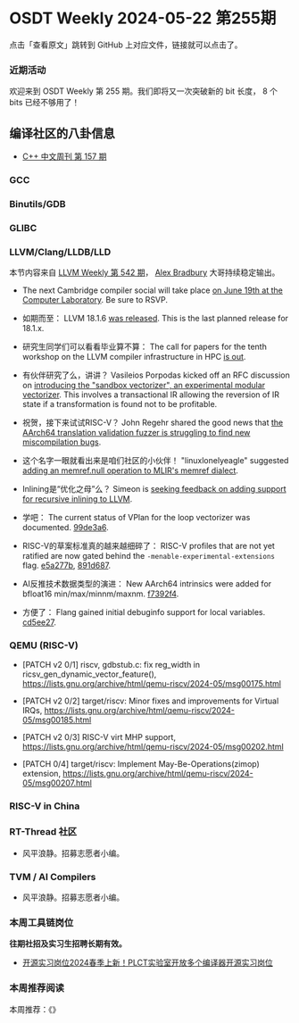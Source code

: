 # OSDT Weekly 2024-05-22 第255期

点击「查看原文」跳转到 GitHub 上对应文件，链接就可以点击了。

### 近期活动

欢迎来到 OSDT Weekly 第 255 期。我们即将又一次突破新的 bit 长度， 8 个 bits 已经不够用了！

## 编译社区的八卦信息

- [C++ 中文周刊 第 157 期](https://mp.weixin.qq.com/s/dachXk_opSGVqNMIs1REpg)

### GCC

### Binutils/GDB

### GLIBC

### LLVM/Clang/LLDB/LLD

本节内容来自 [LLVM Weekly 第 542 期](http://llvmweekly.org/issue/542)，
[Alex Bradbury](https://www.linkedin.com/in/alex-bradbury/) 大哥持续稳定输出。

* The next Cambridge compiler social will take place [on June 19th at the Computer Laboratory](https://discourse.llvm.org/t/cambridge-compiler-social-june-19th-at-the-universitys-computer-laboratory/79049).  Be sure to RSVP.

* 如期而至： LLVM 18.1.6 [was released](https://discourse.llvm.org/t/18-1-6-released/79068). This is the last planned release for 18.1.x.

* 研究生同学们可以看看毕业算不算： The call for papers for the tenth workshop on the LLVM compiler infrastructure in HPC [is out](https://discourse.llvm.org/t/llvm-hpc-workshop-at-sc24-call-for-papers/78991).

* 有伙伴研究了么，讲讲？ Vasileios Porpodas kicked off an RFC discussion on [introducing the "sandbox vectorizer", an experimental modular vectorizer](https://discourse.llvm.org/t/rfc-sandbox-vectorizer-an-experimental-modular-vectorizer/79059).  This involves a transactional IR allowing the reversion of IR state if a transformation is found not to be profitable.

* 祝贺，接下来试试RISC-V？ John Regehr shared the good news that [the AArch64 translation validation fuzzer is struggling to find new miscompilation bugs](https://discourse.llvm.org/t/fuzzer-arm-tv-starting-to-run-dry/79021).

* 这个名字一眼就看出来是咱们社区的小伙伴！ "linuxlonelyeagle" suggested [adding an memref.null operation to MLIR's memref dialect](https://discourse.llvm.org/t/rfc-add-op-for-semantics-of-nullptr-in-memref-dialect/79060).

* Inlining是“优化之母”么？ Simeon is [seeking feedback on adding support for recursive inlining to LLVM](https://discourse.llvm.org/t/rfc-recursive-inlining/79058).

* 学吧： The current status of VPlan for the loop vectorizer was documented.
  [99de3a6](https://github.com/llvm/llvm-project/commit/99de3a685170).

* RISC-V的草案标准真的越来越细碎了： RISC-V profiles that are not yet ratified are now gated behind the `-menable-experimental-extensions` flag.
  [e5a277b](https://github.com/llvm/llvm-project/commit/e5a277b16755),
  [891d687](https://github.com/llvm/llvm-project/commit/891d687137ad).

* AI反推技术数据类型的演进： New AArch64 intrinsics were added for bfloat16 min/max/minnm/maxnm.
  [f7392f4](https://github.com/llvm/llvm-project/commit/f7392f40f3f6).

* 方便了： Flang gained initial debuginfo support for local variables.
  [cd5ee27](https://github.com/llvm/llvm-project/commit/cd5ee2715e89).

### QEMU (RISC-V)


- [PATCH v2 0/1] riscv, gdbstub.c: fix reg_width in ricsv_gen_dynamic_vector_feature(),
  https://lists.gnu.org/archive/html/qemu-riscv/2024-05/msg00175.html

- [PATCH v2 0/2] target/riscv: Minor fixes and improvements for Virtual IRQs,
  https://lists.gnu.org/archive/html/qemu-riscv/2024-05/msg00185.html

- [PATCH v2 0/3] RISC-V virt MHP support,
  https://lists.gnu.org/archive/html/qemu-riscv/2024-05/msg00202.html

- [PATCH 0/4] target/riscv: Implement May-Be-Operations(zimop) extension,
  https://lists.gnu.org/archive/html/qemu-riscv/2024-05/msg00207.html

### RISC-V in China

### RT-Thread 社区

- 风平浪静。招募志愿者小编。

### TVM / AI Compilers

- 风平浪静。招募志愿者小编。

### 本周工具链岗位

**往期社招及实习生招聘长期有效。**

- [开源实习岗位2024春季上新！PLCT实验室开放多个编译器开源实习岗位](https://mp.weixin.qq.com/s/D-l7hE2S-21NCAZsVqPzMA)

### 本周推荐阅读

本周推荐：《》
